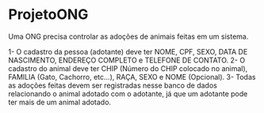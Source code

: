 # ProjetoONG
Uma ONG precisa controlar as adoções de animais feitas em um sistema.

1- O cadastro da pessoa (adotante) deve ter NOME, CPF, SEXO, DATA DE NASCIMENTO, ENDEREÇO COMPLETO e TELEFONE DE CONTATO.
2- O cadastro do animal deve ter CHIP (Número do CHIP colocado no animal), FAMILIA (Gato, Cachorro, etc...), RAÇA, SEXO e NOME (Opcional).
3- Todas as adoções feitas devem ser registradas nesse banco de dados relacionando o animal adotado com o adotante, já que um adotante pode ter mais de um animal adotado.
